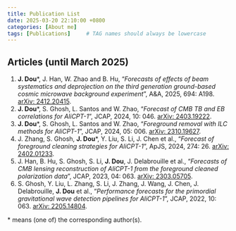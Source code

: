 ```yaml
---
title: Publication List
date: 2025-03-20 22:10:00 +0800
categories: [About me]
tags: [Publications]     # TAG names should always be lowercase
---
```


## Articles (until March 2025)

1. **J. Dou**\*, J. Han, W. Zhao and B. Hu, “*Forecasts of effects of beam systematics and deprojection on the third generation ground-based cosmic microwave background experiment*”, A&A, 2025, 694: A198. [arXiv: 2412.20415](https://arxiv.org/abs/2412.20415).
2. **J. Dou**\*, S. Ghosh, L. Santos and W. Zhao, “*Forecast of CMB TB and EB correlations for AliCPT-1*”, JCAP, 2024, 10: 046. [arXiv: 2403.19222](https://arxiv.org/abs/2403.19222).
3. **J. Dou**\*, S. Ghosh, L. Santos and W. Zhao, “*Foreground removal with ILC methods for AliCPT-1*”, JCAP, 2024, 05: 006. [arXiv: 2310.19627](https://arxiv.org/abs/2310.19627).
4. J. Zhang, S. Ghosh, **J. Dou**\*, Y. Liu, S. Li, J. Chen et al., “*Forecast of foreground cleaning strategies for AliCPT-1*”, ApJS, 2024, 274: 26. [arXiv: 2402.01233](https://arxiv.org/abs/2402.01233).
5. J. Han, B. Hu, S. Ghosh, S. Li, **J. Dou**, J. Delabrouille et al., “*Forecasts of CMB lensing reconstruction of AliCPT-1 from the foreground cleaned polarization data*”, JCAP, 2023, 04: 063. [arXiv: 2303.05705](https://arxiv.org/abs/2303.05705).
6. S. Ghosh, Y. Liu, L. Zhang, S. Li, J. Zhang, J. Wang, J. Chen, J. Delabrouille, **J. Dou** et al., “*Performance forecasts for the primordial gravitational wave detection pipelines for AliCPT-1*”, JCAP, 2022, 10: 063. [arXiv: 2205.14804](https://arxiv.org/abs/2205.14804).

\* means (one of) the corresponding author(s).
